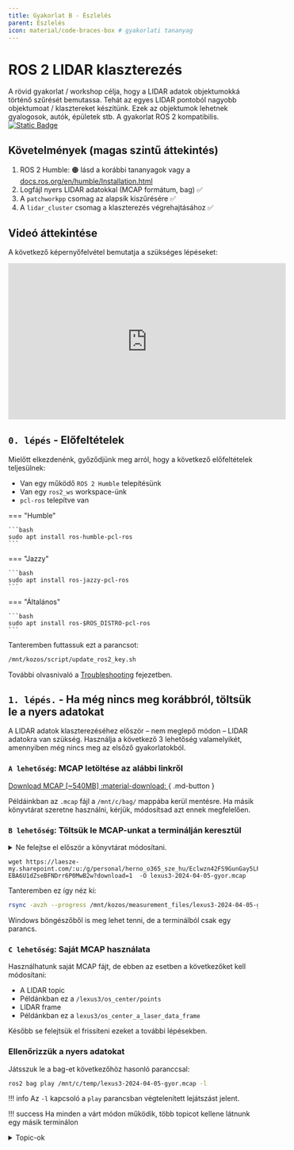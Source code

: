 ```yaml
---
title: Gyakorlat B - Észlelés
parent: Észlelés
icon: material/code-braces-box # gyakorlati tananyag
---
```


 




# ROS 2 LIDAR klaszterezés

A rövid gyakorlat / workshop célja, hogy a LIDAR adatok objektumokká történő szűrését bemutassa. Tehát az egyes LIDAR pontoból nagyobb objektumoat / klasztereket készítünk. Ezek az objektumok lehetnek gyalogosok, autók, épületek stb. A gyakorlat ROS 2 kompatibilis. [![Static Badge](https://img.shields.io/badge/ROS_2-Humble-34aec5)](https://docs.ros.org/en/humble/)

## Követelmények (magas szintű áttekintés)
1. ROS 2 Humble: 🟠 lásd a korábbi tananyagok vagy a [docs.ros.org/en/humble/Installation.html](https://docs.ros.org/en/humble/Installation.html)
2. Logfájl nyers LIDAR adatokkal (MCAP formátum, bag) ✅
3. A `patchworkpp` csomag az alapsík kiszűrésére ✅
4. A `lidar_cluster` csomag a klaszterezés végrehajtásához ✅


## Videó áttekintése

A következő képernyőfelvétel bemutatja a szükséges lépéseket:

<iframe width="560" height="315" src="https://www.youtube.com/embed/YJyczb53vrg?si=rqnKHgE7y70-5B3a" title="YouTube video player" frameborder="0" allow="accelerometer; autoplay; clipboard-write; encrypted-media; gyroscope; picture-in-picture; web-share" referrerpolicy="strict-origin-when-cross-origin" allowfullscreen></iframe>

## `0. lépés` - Előfeltételek
Mielőtt elkezdenénk, győződjünk meg arról, hogy a következő előfeltételek teljesülnek:

- Van egy működő `ROS 2 Humble` telepítésünk
- Van egy `ros2_ws` workspace-ünk
- `pcl-ros` telepítve van

=== "Humble"

    ```bash
    sudo apt install ros-humble-pcl-ros
    ```

=== "Jazzy"

    ```bash
    sudo apt install ros-jazzy-pcl-ros
    ```

=== "Általános"

    ```bash
    sudo apt install ros-$ROS_DISTRO-pcl-ros
    ```

Tanteremben futtassuk ezt a parancsot:


``` bash
/mnt/kozos/script/update_ros2_key.sh
```

További olvasnivaló a [Troubleshooting](/ajr/onallo/troubleshoot/) fejezetben.

## `1. lépés.` - Ha még nincs meg korábbról, töltsük le a nyers adatokat

A LIDAR adatok klaszterezéséhez először – nem meglepő módon – LIDAR adatokra van szükség. Használja a következő 3 lehetőség valamelyikét, amennyiben még nincs meg az elsőző gyakorlatokból.

### `A lehetőség`: MCAP letöltése az alábbi linkről

[Download MCAP [~540MB] :material-download: ](https://laesze-my.sharepoint.com/:u:/g/personal/herno_o365_sze_hu/Eclwzn42FS9GunGay5LPq-EBA6U1dZseBFNDrr6P0MwB2w?download=1){ .md-button }

Példáinkban az `.mcap` fájl a `/mnt/c/bag/` mappába kerül mentésre. Ha másik könyvtárat szeretne használni, kérjük, módosítsad azt ennek megfelelően.

### `B lehetőség`: Töltsük le MCAP-unkat a terminálján keresztül

<details>
<summary> Ne felejtse el először a könyvtárat módosítani.</summary>

Esetünkben a `/mnt/c/bag/` a hely, ahova tenni fogjuk:

``` bash
cd /mnt/c/bag/
```
</details>

```
wget https://laesze-my.sharepoint.com/:u:/g/personal/herno_o365_sze_hu/Eclwzn42FS9GunGay5LPq-EBA6U1dZseBFNDrr6P0MwB2w?download=1  -O lexus3-2024-04-05-gyor.mcap
```
Tanteremben ez így néz ki:
``` bash
rsync -avzh --progress /mnt/kozos/measurement_files/lexus3-2024-04-05-gyor.mcap /mnt/c/temp/
```
Windows böngészőből is meg lehet tenni, de a terminálból csak egy parancs. 


### `C lehetőség`: Saját MCAP használata
Használhatunk saját MCAP fájt, de ebben az esetben a következőket kell módosítani:

- A LIDAR topic
 - Példánkban ez a `/lexus3/os_center/points`
- LIDAR frame
 - Példánkban ez a `lexus3/os_center_a_laser_data_frame`

Később se felejtsük el frissíteni ezeket a további lépésekben.

### Ellenőrizzük a nyers adatokat

Játsszuk le a bag-et következőhöz hasonló paranccsal:
``` bash
ros2 bag play /mnt/c/temp/lexus3-2024-04-05-gyor.mcap -l
```

!!! info 
    Az `-l` kapcsoló a `play` parancsban végtelenített lejátszást jelent.

!!! success
    Ha minden a várt módon működik, több topicot kellene látnunk egy másik terminálon
    <details>
    <summary> Topic-ok</summary>
    Egy másik terminálkiadásban a következő parancsot adjuk ki:

    ``` bash
    ros2 topic list
    ```
    Hasonló topiclistát kellene látni:


    ``` bash
    /clock
    /events/read_split
    /lexus3/gps/duro/current_pose
    /lexus3/gps/duro/imu
    /lexus3/gps/duro/mag
    /lexus3/gps/duro/navsatfix
    /lexus3/gps/duro/status_flag
    /lexus3/gps/duro/status_string
    /lexus3/gps/duro/time_diff
    /lexus3/gps/duro/time_ref
    /lexus3/os_center/points
    /lexus3/os_left/points
    /lexus3/os_right/points
    /lexus3/zed2i/zed_node/left/image_rect_color/compressed
    /parameter_events
    /rosout
    /tf
    /tf_static   
    ```
    </details>

    Also there must be at least one `sensor_msgs/msg/PointCloud2`, check with:
    ``` bash
     ros2 topic type /lexus3/os_center/points
    ```
    Result:
    ``` bash
    sensor_msgs/msg/PointCloud2
    ```

## `2. lépés` - `ROS 2` package-ek telepítése

!!! info 
    Amennyiben nincs `~/ros2_ws/` workspace, a következő parancsara lesz szükségünk:
    ```bash
    mkdir -p ~/ros2_ws/src
    ```
    Ettől eltérő workspace név szerint értelemszerűen módosítani kell a következő parancsokat is.

### Clone `patchworkpp` package
A `patchwork-plusplus-ros` a Patchwork++ (@ IROS'22) ROS 2 csomagja, amely gyors és robusztus LIDAR talajszegmentálást biztosít. Javasoljuk a [JKK-research](https://github.com/jkk-research/) fork-ot, amely néhány fejlesztést tartalmaz, vagy használhatjuk az eredeti [KAIST](https://github.com/url-kaist/) változatát is.

```bash
cd ~/ros2_ws/src
```
```bash
git clone https://github.com/jkk-research/patchwork-plusplus-ros
```
or
```bash
git clone https://github.com/url-kaist/patchwork-plusplus-ros -b ROS2
```

### Clone `lidar_cluster` package

```bash
cd ~/ros2_ws/src
```

``` bash
git clone https://github.com/jkk-research/lidar_cluster_ros2
```


### Build

```bash
cd ~/ros2_ws
```

```bash
colcon build --packages-select patchworkpp lidar_cluster --symlink-install
```


## `3. lépés` - Futtatás


### Milyen az elvárt működés?

```mermaid
graph TD;

    p1[ /lexus3/os_center/points<br/>sensor_msgs::PointCloud2]:::white --> patchwork([ /patchwork_node]):::light
    patchwork --> p
    p[ /nonground<br/>sensor_msgs::PointCloud2]:::white --> cluster([ /cluster_node]):::light
    cluster --> f1[ /clustered_points<br/>sensor_msgs::PointCloud2]:::white
    cluster --> f2[ /clustered_marker<br/>visualization_msgs::MarkerArray]:::white
    classDef light fill:#34aec5,stroke:#152742,stroke-width:2px,color:#152742  
    classDef dark fill:#152742,stroke:#34aec5,stroke-width:2px,color:#34aec5
    classDef white fill:#ffffff,stroke:#152742,stroke-width:2px,color:#15274
    classDef dash fill:#ffffff,stroke:#152742,stroke-width:2px,color:#15274, stroke-dasharray: 5 5
    classDef red fill:#ef4638,stroke:#152742,stroke-width:2px,color:#fff
```

<details>
<summary> Ne felejtsünk el source-olni</summary>

``` bash
source ~/ros2_ws/install/setup.bash
```
</details>

```bash
ros2 bag play /mnt/c/temp/lexus3-2024-04-05-gyor.mcap -l
```

```bash
ros2 launch patchworkpp demo.launch.py  cloud_topic:=/lexus3/os_center/points cloud_frame:=lexus3/os_center_a_laser_data_frame
```
Használjuk a következő klaszterezési algoritmusok egyikét:

```bash
ros2 launch lidar_cluster dbscan_spatial.launch.py
```
A DBSCAN (Density-Based Spatial Clustering of Applications with Noise) egy nem-grid-alapú klaszterezési algoritmus.
Egy modern 6 magos vagy jobb CPU-n legalább 10 Hz-es teljesítményre számíthatunk.

```bash
ros2 launch lidar_cluster euclidean_spatial.launch.py
```
Nem-grid klaszterezés euklideszi távolság alapján.
Egy modern 6 magos vagy jobb CPU-n legalább 5 Hz-es teljesítményre számíthatunk. 

```bash
ros2 launch lidar_cluster euclidean_grid.launch.py
```
Voxel grid alapú klaszterezés az euklideszi távolság alapján.
Egy modern 6 magos vagy jobb CPU-n legalább 100 Hz-es teljesítményre számíthatunk.

```bash
ros2 launch lidar_cluster rviz02.launch.py
```

!!! success
    Ha minden a várt módon működik, hasonló rviz ablakot kell látnunk.
    ![lidar_cluster01](https://raw.githubusercontent.com/jkk-research/lidar_cluster_ros2/ros2/img/lidar_cluster01.png)

## Linkek
- English version of clutering [jkk-research.github.io/workshops/clustering_a](https://jkk-research.github.io/workshops/clustering_a/)